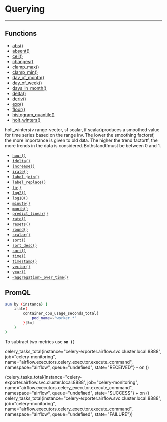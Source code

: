# Querying

---

## Functions

- [abs()](https://prometheus.io/docs/prometheus/latest/querying/functions/#abs)
- [absent()](https://prometheus.io/docs/prometheus/latest/querying/functions/#absent)
- [ceil()](https://prometheus.io/docs/prometheus/latest/querying/functions/#ceil)
- [changes()](https://prometheus.io/docs/prometheus/latest/querying/functions/#changes)
- [clamp_max()](https://prometheus.io/docs/prometheus/latest/querying/functions/#clamp_max)
- [clamp_min()](https://prometheus.io/docs/prometheus/latest/querying/functions/#clamp_min)
- [day_of_month()](https://prometheus.io/docs/prometheus/latest/querying/functions/#day_of_month)
- [day_of_week()](https://prometheus.io/docs/prometheus/latest/querying/functions/#day_of_week)
- [days_in_month()](https://prometheus.io/docs/prometheus/latest/querying/functions/#days_in_month)
- [delta()](https://prometheus.io/docs/prometheus/latest/querying/functions/#delta)
- [deriv()](https://prometheus.io/docs/prometheus/latest/querying/functions/#deriv)
- [exp()](https://prometheus.io/docs/prometheus/latest/querying/functions/#exp)
- [floor()](https://prometheus.io/docs/prometheus/latest/querying/functions/#floor)
- [histogram_quantile()](https://prometheus.io/docs/prometheus/latest/querying/functions/#histogram_quantile)
- [holt_winters()](https://prometheus.io/docs/prometheus/latest/querying/functions/#holt_winters)

holt_winters(v range-vector, sf scalar, tf scalar)produces a smoothed value for time series based on the range inv. The lower the smoothing factorsf, the more importance is given to old data. The higher the trend factortf, the more trends in the data is considered. Bothsfandtfmust be between 0 and 1.

- [`hour()`](https://prometheus.io/docs/prometheus/latest/querying/functions/#hour)
- [`idelta()`](https://prometheus.io/docs/prometheus/latest/querying/functions/#idelta)
- [`increase()`](https://prometheus.io/docs/prometheus/latest/querying/functions/#increase)
- [`irate()`](https://prometheus.io/docs/prometheus/latest/querying/functions/#irate)
- [`label_join()`](https://prometheus.io/docs/prometheus/latest/querying/functions/#label_join)
- [`label_replace()`](https://prometheus.io/docs/prometheus/latest/querying/functions/#label_replace)
- [`ln()`](https://prometheus.io/docs/prometheus/latest/querying/functions/#ln)
- [`log2()`](https://prometheus.io/docs/prometheus/latest/querying/functions/#log2)
- [`log10()`](https://prometheus.io/docs/prometheus/latest/querying/functions/#log10)
- [`minute()`](https://prometheus.io/docs/prometheus/latest/querying/functions/#minute)
- [`month()`](https://prometheus.io/docs/prometheus/latest/querying/functions/#month)
- [`predict_linear()`](https://prometheus.io/docs/prometheus/latest/querying/functions/#predict_linear)
- [`rate()`](https://prometheus.io/docs/prometheus/latest/querying/functions/#rate)
- [`resets()`](https://prometheus.io/docs/prometheus/latest/querying/functions/#resets)
- [`round()`](https://prometheus.io/docs/prometheus/latest/querying/functions/#round)
- [`scalar()`](https://prometheus.io/docs/prometheus/latest/querying/functions/#scalar)
- [`sort()`](https://prometheus.io/docs/prometheus/latest/querying/functions/#sort)
- [`sort_desc()`](https://prometheus.io/docs/prometheus/latest/querying/functions/#sort_desc)
- [`sqrt()`](https://prometheus.io/docs/prometheus/latest/querying/functions/#sqrt)
- [`time()`](https://prometheus.io/docs/prometheus/latest/querying/functions/#time)
- [`timestamp()`](https://prometheus.io/docs/prometheus/latest/querying/functions/#timestamp)
- [`vector()`](https://prometheus.io/docs/prometheus/latest/querying/functions/#vector)
- [`year()`](https://prometheus.io/docs/prometheus/latest/querying/functions/#year)
- [`<aggregation>_over_time()`](https://prometheus.io/docs/prometheus/latest/querying/functions/#aggregation_over_time)

## PromQL

```bash
sum by (instance) (
    irate(
        container_cpu_usage_seconds_total{
            pod_name=~"worker.*"
        }[5m]
    )
)
```

To subtract two metrics use **`on ()`**

celery_tasks_total{instance="celery-exporter.airflow.svc.cluster.local:8888", job="celery-monitoring", name="airflow.executors.celery_executor.execute_command", namespace="airflow", queue="undefined", state="RECEIVED"} - on ()

(celery_tasks_total{instance="celery-exporter.airflow.svc.cluster.local:8888", job="celery-monitoring", name="airflow.executors.celery_executor.execute_command", namespace="airflow", queue="undefined", state="SUCCESS"} + on () celery_tasks_total{instance="celery-exporter.airflow.svc.cluster.local:8888", job="celery-monitoring", name="airflow.executors.celery_executor.execute_command", namespace="airflow", queue="undefined", state="FAILURE"})
